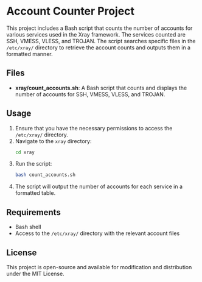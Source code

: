 # Account Counter Project

This project includes a Bash script that counts the number of accounts for various services used in the Xray framework. The services counted are SSH, VMESS, VLESS, and TROJAN. The script searches specific files in the `/etc/xray/` directory to retrieve the account counts and outputs them in a formatted manner.

## Files

- **xray/count_accounts.sh**: A Bash script that counts and displays the number of accounts for SSH, VMESS, VLESS, and TROJAN.

## Usage

1. Ensure that you have the necessary permissions to access the `/etc/xray/` directory.
2. Navigate to the `xray` directory:
   ```bash
   cd xray
   ```
3. Run the script:
   ```bash
   bash count_accounts.sh
   ```
4. The script will output the number of accounts for each service in a formatted table.

## Requirements

- Bash shell
- Access to the `/etc/xray/` directory with the relevant account files

## License

This project is open-source and available for modification and distribution under the MIT License.